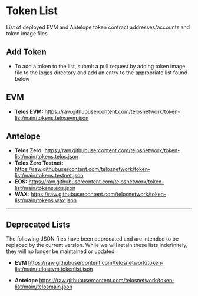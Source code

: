 # Token List
List of deployed EVM and Antelope token contract addresses/accounts and token image files

## Add Token
- To add a token to the list, submit a pull request by adding token image file to the [logos](https://github.com/telosnetwork/token-list/tree/main/logos) directory and add an entry to the appropriate list found below 

## EVM
- **Telos EVM:** https://raw.githubusercontent.com/telosnetwork/token-list/main/tokens.telosevm.json   

## Antelope
- **Telos Zero:** https://raw.githubusercontent.com/telosnetwork/token-list/main/tokens.telos.json   
- **Telos Zero Testnet:** https://raw.githubusercontent.com/telosnetwork/token-list/main/tokens.testnet.json   
- **EOS:** https://raw.githubusercontent.com/telosnetwork/token-list/main/tokens.eos.json   
- **WAX:** https://raw.githubusercontent.com/telosnetwork/token-list/main/tokens.wax.json   

------

## Deprecated Lists
The following JSON files have been deprecated and are intended to be replaced by the current version. While we will retain these lists indefinitely, they will no longer be maintained or updated.

- **EVM** https://raw.githubusercontent.com/telosnetwork/token-list/main/telosevm.tokenlist.json

- **Antelope** https://raw.githubusercontent.com/telosnetwork/token-list/main/telosmain.json

